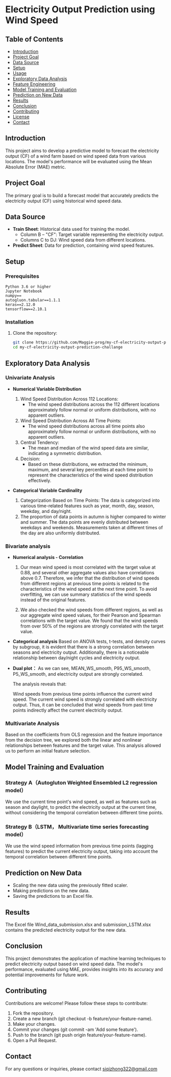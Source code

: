 # Electricity Output Prediction using Wind Speed

## Table of Contents
- [Introduction](#introduction)
- [Project Goal](#project-goal)
- [Data Source](#data-source)
- [Setup](#setup)
- [Usage](#usage)
- [Exploratory Data Analysis](#exploratory-data-analysis)
- [Feature Engineering](#feature-engineering)
- [Model Training and Evaluation](#model-training-and-evaluation)
- [Prediction on New Data](#prediction-on-new-data)
- [Results](#results)
- [Conclusion](#conclusion)
- [Contributing](#contributing)
- [License](#license)
- [Contact](#contact)

## Introduction
This project aims to develop a predictive model to forecast the electricity output (CF) of a wind farm based on wind speed data from various locations. The model's performance will be evaluated using the Mean Absolute Error (MAE) metric.

## Project Goal
The primary goal is to build a forecast model that accurately predicts the electricity output (CF) using historical wind speed data.

## Data Source
- **Train Sheet**: Historical data used for training the model.
  - Column B – "CF": Target variable representing the electricity output.
  - Columns C to DJ: Wind speed data from different locations.
- **Predict Sheet**: Data for prediction, containing wind speed features.

## Setup
### Prerequisites
```
Python 3.6 or higher
Jupyter Notebook
numpy==
autogluon.tabular==1.1.1
keras==2.12.0
tensorflow==2.10.1
```

### Installation
1. Clone the repository:
   ```bash
   git clone https://github.com/Maggie-prog/my-cf-electricity-output-prediction-challange.git
   cd my-cf-electricity-output-prediction-challange

## Exploratory Data Analysis
### Univariate Analysis
- **Numerical Variable Distribution**
    1. Wind Speed Distribution Across 112 Locations:
        - The wind speed distributions across the 112 different locations approximately follow normal or uniform distributions, with no apparent outliers.
    2. Wind Speed Distribution Across All Time Points:
        - The wind speed distributions across all time points also approximately follow normal or uniform distributions, with no apparent outliers.
    3. Central Tendency:
        - The mean and median of the wind speed data are similar, indicating a symmetric distribution.
    4. Decision:
        - Based on these distributions, we extracted the minimum, maximum, and several key percentiles at each time point to represent the characteristics of the wind speed distribution effectively.


- **Categorical Variable Cardinality**
    1. Categorization Based on Time Points: The data is categorized into various time-related features such as year, month, day, season, weekday, and day/night.
    2. The proportion of data points in autumn is higher compared to winter and summer. The data points are evenly distributed between weekdays and weekends. Measurements taken at different times of the day are also uniformly distributed.


### Bivariate analysis
- **Numerical analysis - Correlation**
    1. Our mean wind speed is most correlated with the target value at 0.88, and several other aggregate values also have correlations above 0.7. Therefore, we infer that the distribution of wind speeds from different regions at previous time points is related to the characteristics of the wind speed at the next time point. To avoid overfitting, we can use summary statistics of the wind speeds instead of the original features.

    2. We also checked the wind speeds from different regions, as well as our aggregate wind speed values, for their Pearson and Spearman correlations with the target value. We found that the wind speeds from over 50% of the regions are strongly correlated with the target value.

- **Categorical analysis**
    Based on ANOVA tests, t-tests, and density curves by subgroup, it is evident that there is a strong correlation between seasons and electricity output. Additionally, there is a noticeable relationship between day/night cycles and electricity output.


- **Dual plot：**
    As we can see, MEAN_WS_smooth, P95_WS_smooth, P5_WS_smooth, and electricity output are strongly correlated.

    The analysis reveals that:

    Wind speeds from previous time points influence the current wind speed.
    The current wind speed is strongly correlated with electricity output.
    Thus, it can be concluded that wind speeds from past time points indirectly affect the current electricity output.

### Multivariate Analysis
Based on the coefficients from OLS regression and the feature importance from the decision tree, we explored both the linear and nonlinear relationships between features and the target value. This analysis allowed us to perform an initial feature selection.

## Model Training and Evaluation

### Strategy A（Autogluton Weighted Ensembled L2 regression model）
We use the current time point's wind speed, as well as features such as season and daylight, to predict the electricity output at the current time, without considering the temporal correlation between different time points.

### Strategy B（LSTM， Multivariate time series forecasting model）
We use the wind speed information from previous time points (lagging features) to predict the current electricity output, taking into account the temporal correlation between different time points.

## Prediction on New Data
- Scaling the new data using the previously fitted scaler.
- Making predictions on the new data.
- Saving the predictions to an Excel file.

## Results
The Excel file Wind_data_submission.xlsx and submission_LSTM.xlsx contains the predicted electricity output for the new data.

## Conclusion
This project demonstrates the application of machine learning techniques to predict electricity output based on wind speed data. The model's performance, evaluated using MAE, provides insights into its accuracy and potential improvements for future work.

## Contributing
Contributions are welcome! Please follow these steps to contribute:
1. Fork the repository.
2. Create a new branch (git checkout -b feature/your-feature-name).
3. Make your changes.
4. Commit your changes (git commit -am 'Add some feature').
5. Push to the branch (git push origin feature/your-feature-name).
6. Open a Pull Request.

## Contact
For any questions or inquiries, please contact siqizhong322@gmail.com
